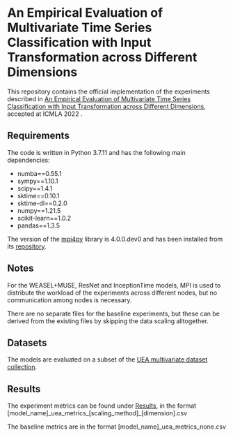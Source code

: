 # An Empirical Evaluation of Multivariate Time Series Classification with Input Transformation across Different Dimensions

This repository contains the official implementation of the experiments described in [An Empirical Evaluation of
Multivariate Time Series Classification with Input Transformation across Different Dimensions](https://research.vu.nl/en/publications/an-empirical-evaluation-of-multivariate-time-series-classificatio), accepted at ICMLA 2022 .

## Requirements

The code is written in Python 3.7.11 and has the following main dependencies:

* numba==0.55.1
* sympy==1.10.1
* scipy==1.4.1
* sktime==0.10.1
* sktime-dl==0.2.0
* numpy==1.21.5
* scikit-learn==1.0.2
* pandas==1.3.5

The version of the [mpi4py](https://mpi4py.readthedocs.io/en/stable/index.html) library is 4.0.0.dev0 and has been
installed from its [repository](https://mpi4py.readthedocs.io/en/stable/install.html).

## Notes

For the WEASEL+MUSE, ResNet and InceptionTime models, MPI is used to distribute the workload of the experiments across
different nodes, but no communication among nodes is necessary.

There are no separate files for the baseline experiments, but these can be derived from the existing files by skipping
the data scaling alltogether.

## Datasets

The models are evaluated on a subset of
the [UEA multivariate dataset collection](https://www.timeseriesclassification.com/dataset.php).

## Results

The experiment metrics can be found under [Results](Results/), in the format [model\_name]\_uea\_metrics\_[scaling\_method]\_[dimension].csv

The baseline metrics are in the format [model\_name]\_uea\_metrics\_none.csv
